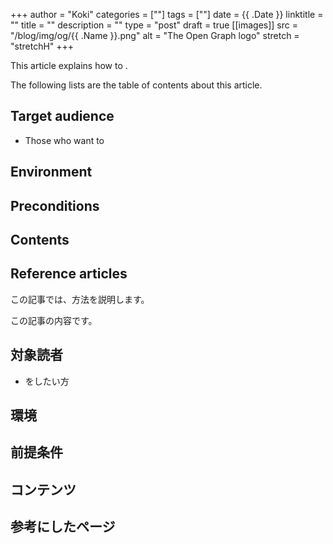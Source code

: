 +++
author = "Koki"
categories = [""]
tags = [""]
date = {{ .Date }}
linktitle = ""
title = ""
description = ""
type = "post"
draft = true
[[images]]
  src = "/blog/img/og/{{ .Name }}.png"
  alt = "The Open Graph logo"
  stretch = "stretchH"
+++
<!-- English -->
This article explains how to .

The following lists are the table of contents about this article.
<!-- START doctoc -->
<!-- END doctoc -->


## Target audience
- Those who want to


## Environment


## Preconditions


## Contents


## Reference articles



<!-- Japanese -->
この記事では、方法を説明します。

この記事の内容です。
<!-- START doctoc -->
<!-- END doctoc -->


## 対象読者
- をしたい方


## 環境


## 前提条件


## コンテンツ


## 参考にしたページ
